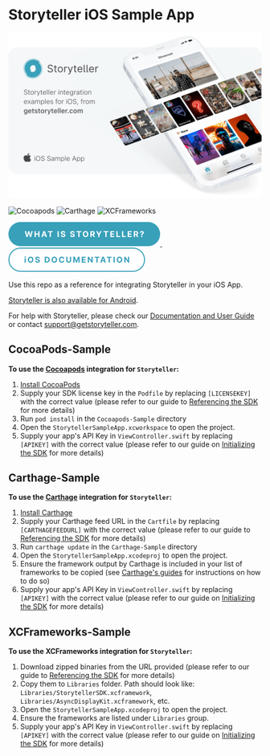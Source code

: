# Storyteller iOS Sample App

<a href="https://getstoryteller.com" target="_blank">
  <img alt="Storyteller integration examples for iOS, from getstoryteller.com" src="img/readme-cover.png">
</a>

![Cocoapods](https://img.shields.io/badge/Cocoapods-Compatible-green?logo=cocoapods)
![Carthage](https://img.shields.io/badge/Carthage-Compatible-green)
![XCFrameworks](https://img.shields.io/badge/XCFrameworks-Compatible-green)

<p>
  <a href="https://getstoryteller.com" target="_blank">
    <img alt="What is Storyteller?" src="img/what-is-storyteller-btn.png" width="302" height="48">
  </a>&nbsp;&nbsp;&nbsp;
  <a href="https://docs.getstoryteller.com/documents/ios-sdk" target="_blank">
    <img alt="Storyteller iOS Documentation" src="img/docs-btn.png" width="272" height="48">
  </a>
</p>

Use this repo as a reference for integrating Storyteller in your iOS App.

[Storyteller is also available for Android](https://github.com/stormideas/storyteller-sample-android).

For help with Storyteller, please check our [Documentation and User Guide](https://docs.getstoryteller.com/documents/) or contact [support@getstoryteller.com](mailto:support@getstoryteller.com?Subject=iOS%20Sample%20App).
## CocoaPods-Sample

**To use the [Cocoapods](https://cocoapods.org) integration for `Storyteller`:**

1. [Install CocoaPods](http://guides.cocoapods.org/using/getting-started.html)
2. Supply your SDK license key in the `Podfile` by replacing `[LICENSEKEY]` with the correct value (please refer to our guide to [Referencing the SDK](https://docs.getstoryteller.com/documents/ios-sdk/GettingStarted#cocoapods) for more details)
3. Run `pod install` in the `Cocoapods-Sample` directory
4. Open the `StorytellerSampleApp.xcworkspace` to open the project.
5. Supply your app's API Key in `ViewController.swift` by replacing `[APIKEY]` with the correct value (please refer to our guide on [Initializing the SDK](https://docs.getstoryteller.com/documents/ios-sdk/GettingStarted#sdk-initialization) for more details)

## Carthage-Sample

**To use the [Carthage](https://github.com/Carthage/Carthage) integration for `Storyteller`:**
1. [Install Carthage](https://github.com/Carthage/Carthage#installing-carthage)
2. Supply your Carthage feed URL in the `Cartfile` by replacing `[CARTHAGEFEEDURL]` with the correct value (please refer to our guide to [Referencing the SDK](https://docs.getstoryteller.com/documents/ios-sdk/GettingStarted#carthage) for more details)
3. Run `carthage update` in the `Carthage-Sample` directory
4. Open the `StorytellerSampleApp.xcodeproj` to open the project.
5. Ensure the framework output by Carthage is included in your list of frameworks to be copied (see [Carthage's guides](https://github.com/Carthage/Carthage#if-youre-building-for-ios-tvos-or-watchos) for instructions on how to do so)
6. Supply your app's API Key in `ViewController.swift` by replacing `[APIKEY]` with the correct value (please refer to our guide on [Initializing the SDK](https://docs.getstoryteller.com/documents/ios-sdk/GettingStarted#sdk-initialization) for more details)

## XCFrameworks-Sample

**To use the XCFrameworks integration for `Storyteller`:**
1. Download zipped binaries from the URL provided (please refer to our guide to [Referencing the SDK](https://docs.getstoryteller.com/documents/ios-sdk/GettingStarted#xcframeworks) for more details)
2. Copy them to `Libraries` folder. Path should look like: `Libraries/StorytellerSDK.xcframework`, `Libraries/AsyncDisplayKit.xcframework`, etc.
3. Open the `StorytellerSampleApp.xcodeproj` to open the project.
4. Ensure the frameworks are listed under `Libraries` group.
5. Supply your app's API Key in `ViewController.swift` by replacing `[APIKEY]` with the correct value (please refer to our guide on [Initializing the SDK](https://docs.getstoryteller.com/documents/ios-sdk/GettingStarted#sdk-initialization) for more details)
